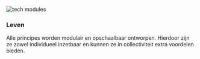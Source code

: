 ![tech modules](/assets/icon3.png)

### Leven

Alle principes worden modulair en opschaalbaar ontworpen. Hierdoor zijn ze zowel individueel inzetbaar en kunnen ze in collectiviteit extra voordelen bieden.                
